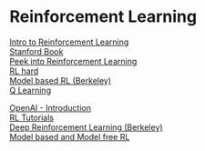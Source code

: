 # Reinforcement Learning

<a href="https://lilianweng.github.io/posts/2018-02-19-rl-overview/"> Intro to Reinforcement Learning </a> <br>
<a href="https://web.stanford.edu/class/psych209/Readings/SuttonBartoIPRLBook2ndEd.pdf"> Stanford Book </a><br>
<a href="https://lilianweng.github.io/posts/2018-02-19-rl-overview/"> Peek into Reinforcement Learning </a> <br>
<a href="https://www.alexirpan.com/2018/02/14/rl-hard.html"> RL hard </a><br>
<a href="https://bair.berkeley.edu/blog/2019/12/12/mbpo/"> Model based RL (Berkeley) </a><br>
<a href="https://www.simplilearn.com/tutorials/machine-learning-tutorial/what-is-q-learning"> Q Learning </a>

<a href="https://spinningup.openai.com/en/latest/user/introduction.html"> OpenAI - Introduction</a><br>
<a href="https://www.guru99.com/reinforcement-learning-tutorial.html#6"> RL Tutorials</a><br>
<a href="http://rail.eecs.berkeley.edu/deeprlcourse/"> Deep Reinforcement Learning (Berkeley) </a><br>
<a href="https://neptune.ai/blog/model-based-and-model-free-reinforcement-learning-pytennis-case-study"> Model based and Model free RL </a><br>

                                                                             
